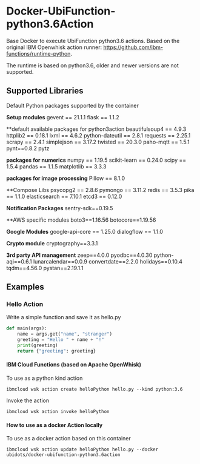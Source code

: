 # Docker-UbiFunction-python3.6Action
Base Docker to execute UbiFunction python3.6 actions. Based on the original IBM Openwhisk action runner: https://github.com/ibm-functions/runtime-python.

The runtime is based on python3.6, older and newer versions are not supported.

## Supported Libraries

Default Python packages supported by the container

**Setup modules**
gevent == 21.1.1
flask == 1.1.2

**default available packages for python3action
beautifulsoup4 == 4.9.3
httplib2 == 0.18.1
lxml == 4.6.2
python-dateutil == 2.8.1
requests == 2.25.1
scrapy == 2.4.1
simplejson == 3.17.2
twisted == 20.3.0
paho-mqtt == 1.5.1
pynt==0.8.2
pytz

**packages for numerics**
numpy == 1.19.5
scikit-learn == 0.24.0
scipy == 1.5.4
pandas == 1.1.5
matplotlib == 3.3.3

**packages for image processing**
Pillow == 8.1.0

**Compose Libs
psycopg2 == 2.8.6
pymongo == 3.11.2
redis == 3.5.3
pika == 1.1.0
elasticsearch == 7.10.1
etcd3 == 0.12.0

**Notification Packages**
sentry-sdk==0.19.5

**AWS specific modules
boto3==1.16.56
botocore==1.19.56

**Google Modules**
google-api-core == 1.25.0
dialogflow == 1.1.0

**Crypto module**
cryptography==3.3.1

**3rd party API management**
zeep==4.0.0
pyodbc==4.0.30
python-aqi==0.6.1
lunarcalendar==0.0.9
convertdate==2.2.0
holidays==0.10.4
tqdm==4.56.0
pystan==2.19.1.1

## Examples

### Hello Action

Write a simple function and save it as hello.py

```py
def main(args):
    name = args.get("name", "stranger")
    greeting = "Hello " + name + "!"
    print(greeting)
    return {"greeting": greeting}
```

#### IBM Cloud Functions (based on Apache OpenWhisk)

To use as a python kind action

```
ibmcloud wsk action create helloPython hello.py --kind python:3.6
```

Invoke the action

```
ibmcloud wsk action invoke helloPython
```

#### How to use as a docker Action locally
To use as a docker action based on this container

```
ibmcloud wsk action update helloPython hello.py --docker ubidots/docker-ubifunction-python3.6action
```
